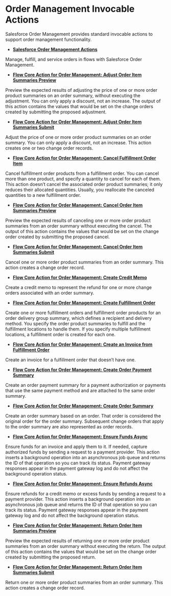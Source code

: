 # Order Management Invocable Actions

Salesforce Order Management provides standard invocable actions to support order management
    functionality.

- **[Salesforce Order Management Actions](atlas.en-us.230.0.order_management_developer_guide.meta/order_management_developer_guide/actions_obj_order_management.htm)**

Manage, fulfill, and service orders in flows with Salesforce Order    Management.
- **[Flow Core Action for Order Management: Adjust Order Item Summaries Preview](atlas.en-us.230.0.order_management_developer_guide.meta/order_management_developer_guide/flow_ref_elements_om_actions_adjust_ois_preview.htm)**

Preview the expected results of adjusting the price of one or more       order product summaries on an order summary, without executing the adjustment. You can only       apply a discount, not an increase. The output of this action contains the values that would be       set on the change orders created by submitting the proposed adjustment.
- **[Flow Core Action for Order Management: Adjust Order Item Summaries Submit](atlas.en-us.230.0.order_management_developer_guide.meta/order_management_developer_guide/flow_ref_elements_om_actions_adjust_ois_submit.htm)**

Adjust the price of one or more order product summaries on an order       summary. You can only apply a discount, not an increase. This action creates one or two change       order records.
- **[Flow Core Action for Order Management: Cancel Fulfillment Order Item](atlas.en-us.230.0.order_management_developer_guide.meta/order_management_developer_guide/flow_ref_elements_om_actions_cancel_fo_item.htm)**

Cancel fulfillment order products from a fulfillment order. You can       cancel more than one product, and specify a quantity to cancel for each of them. This action       doesn’t cancel the associated order product summaries; it only reduces their allocated       quantities. Usually, you reallocate the canceled quantities to a new fulfillment     order.
- **[Flow Core Action for Order Management: Cancel Order Item Summaries Preview](atlas.en-us.230.0.order_management_developer_guide.meta/order_management_developer_guide/flow_ref_elements_om_actions_cancel_ois_preview.htm)**

Preview the expected results of canceling one or more order product       summaries from an order summary without executing the cancel. The output of this action       contains the values that would be set on the change order created by submitting the proposed       cancel.
- **[Flow Core Action for Order Management: Cancel Order Item Summaries Submit](atlas.en-us.230.0.order_management_developer_guide.meta/order_management_developer_guide/flow_ref_elements_om_actions_cancel_ois_submit.htm)**

Cancel one or more order product summaries from an order summary. This       action creates a change order record.
- **[Flow Core Action for Order Management: Create Credit Memo](atlas.en-us.230.0.order_management_developer_guide.meta/order_management_developer_guide/flow_ref_elements_om_actions_create_credit_memo.htm)**

Create a credit memo to represent the refund for one or more change       orders associated with an order summary.
- **[Flow Core Action for Order Management: Create Fulfillment Order](atlas.en-us.230.0.order_management_developer_guide.meta/order_management_developer_guide/flow_ref_elements_om_actions_create_fulfillment_order.htm)**

Create one or more fulfillment orders and fulfillment order products       for an order delivery group summary, which defines a recipient and delivery method. You       specify the order product summaries to fulfill and the fulfillment locations to handle them.       If you specify multiple fulfillment locations, a fulfillment order is created for each       one.
- **[Flow Core Action for Order Management: Create an Invoice from Fulfillment Order](atlas.en-us.230.0.order_management_developer_guide.meta/order_management_developer_guide/flow_ref_elements_om_actions_create_invoice_from_fo.htm)**

Create an invoice for a fulfillment order that doesn’t have       one.
- **[Flow Core Action for Order Management: Create Order Payment Summary](atlas.en-us.230.0.order_management_developer_guide.meta/order_management_developer_guide/flow_ref_elements_om_actions_create_op_summary.htm)**

Create an order payment summary for a payment authorization or       payments that use the same payment method and are attached to the same order     summary.
- **[Flow Core Action for Order Management: Create Order Summary](atlas.en-us.230.0.order_management_developer_guide.meta/order_management_developer_guide/flow_ref_elements_om_actions_create_order_summary.htm)**

Create an order summary based on an order. That order is considered       the original order for the order summary. Subsequent change orders that apply to the order       summary are also represented as order records.
- **[Flow Core Action for Order Management: Ensure Funds Async](atlas.en-us.230.0.order_management_developer_guide.meta/order_management_developer_guide/flow_ref_elements_om_actions_ensure_funds_async.htm)**

Ensure funds for an invoice and apply them to it. If needed, capture       authorized funds by sending a request to a payment provider. This action inserts a background       operation into an asynchronous job queue and returns the ID of that operation so you can track       its status. Payment gateway responses appear in the payment gateway log and do not affect the       background operation status.
- **[Flow Core Action for Order Management: Ensure Refunds Async](atlas.en-us.230.0.order_management_developer_guide.meta/order_management_developer_guide/flow_ref_elements_om_actions_ensure_refunds_async.htm)**

Ensure refunds for a credit memo or excess funds by sending a request to a payment       provider. This action inserts a background operation into an asynchronous job queue and       returns the ID of that operation so you can track its status. Payment gateway responses appear       in the payment gateway log and do not affect the background operation status.
- **[Flow Core Action for Order Management: Return Order Item Summaries Preview](atlas.en-us.230.0.order_management_developer_guide.meta/order_management_developer_guide/flow_ref_elements_om_actions_return_ois_preview.htm)**

Preview the expected results of returning one or more order product       summaries from an order summary without executing the return. The output of this action       contains the values that would be set on the change order created by submitting the proposed       return.
- **[Flow Core Action for Order Management: Return Order Item Summaries Submit](atlas.en-us.230.0.order_management_developer_guide.meta/order_management_developer_guide/flow_ref_elements_om_actions_return_ois_submit.htm)**

Return one or more order product summaries from an order summary. This       action creates a change order record.